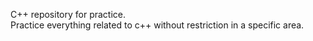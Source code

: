 C++ repository for practice.    
Practice everything related to c++ without restriction in a specific area.
